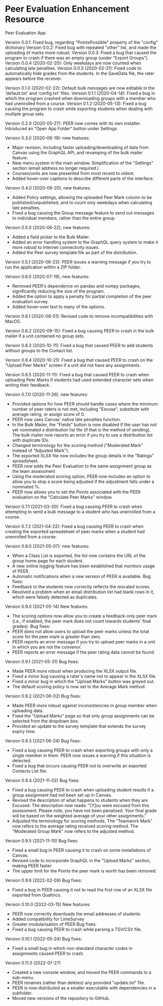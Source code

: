 # Peer Evaluation Enhancement Resource
 Peer Evaluation App

Version 0.0.1: Fixed bug, regarding "PointsPossible" property of the "config" dictionary
Version 0.0.2: Fixed bug with repeated "other" list, and made the uploading of marks more robust.
Version 0.0.3: Fixed a bug that caused the program to crash if there was an empty group (under "Export Groups").
Version 0.0.4 (2020-02-20): Only weekdays are now counted when calculating late penalties.
Version 0.0.5 (2020-02-21): Fixed code to automatically hide grades from the students. In the SaveData file, the rater appears before the receiver.

Version 0.1.0 (2020-02-22): Default bulk messages are now editable in the 'default.txt' and 'config.txt' files.
Version 0.1.1 (2020-04-14): Fixed a bug in which the program crashed when downloading groups with a member who had unenrolled from a course.
Version 0.1.2 (2020-05-13): Fixed a bug causing the program to crash while exporting students when dealing with multiple group sets.

Version 0.2.0 (2020-05-27): PEER now comes with its own installer. Introduced an "Open App Folder" button under Settings.

Version 0.3.0 (2020-06-19): new features:
* Major revision, including faster uploading/downloading of data from Canvas using the GraphQL API, and revamping of the bulk mailer feature.
* New menu system in the main window. Simplification of the "Settings" section (email address no longer required.)
* Courses/units are now presented from most recent to oldest.
* Added hover-over captions to describe different parts of the interface.

Version 0.4.0 (2020-06-20), new features: 
* Added Policy settings, allowing the uploaded Peer Mark column to be published/unpublished, and to count only weekdays when calculating late penalties. 
* Fixed a bug causing the Group message feature to send out messages to individual members, rather than the entire group.

Version 0.5.0 (2020-06-22), new features:
* Added a field picker to the Bulk Mailer.
* Added an error handling system to the GraphQL query system to make it more robust to Internet connectivity issues.
* Added the Peer survey template file as part of the distribution.

Version 0.5.1 (2020-06-23): PEER issues a warning message if you try to run the application within a ZIP folder.

Version 0.6.0 (2020-07-19), new features: 
* Removed PEER's dependence on pandas and numpy packages, significantly reducing the size of the program. 
* Added the option to apply a penalty for partial completion of the peer evaluation survey.
* Added hover-over text to many of the options.

Version 0.6.1 (2020-08-01): Revised code to remove incompatibilities with MacOS.

Version 0.6.2 (2020-09-15): Fixed a bug causing PEER to crash in the bulk mailer if a unit contained no group sets.

Version 0.6.3 (2020-10-11): Fixed a bug that caused PEER to add students without groups to the Contact list.

Version 0.6.4 (2020-10-21): Fixed a bug that caused PEER to crash on the "Upload Peer Marks" screen if a unit did not have any assignments.

Version 0.6.5 (2020-11-11): Fixed a bug that caused PEER to crash when uploading Peer Marks if students had used extended character sets when writing their feedback.

Version 0.7.0 (2020-11-26), new features: 
* Provided options for how PEER should handle cases where the minimum number of peer raters is not met, including "Excuse", substitute with average rating, or assign score of 0. 
* PEER now uses Canvas' native late penalties function.
* In the Bulk Mailer, the "Fields" button is now disabled if the user has not yet nominated a distribution list file (if that is the method of sending). The bulk mailer now reports an error if you try to use a distribution list with duplicate IDs.
* Changed terminology for the scoring method ("Moderated Mark" instead of "Adjusted Mark").
* The exported XLSX file now includes the group details in the "Ratings" spreadsheet.
* PEER now adds the Peer Evaluation to the same assignment group as the team assessment
* Using the moderated scoring option, PEER now includes an option to allow you to stop a score being adjusted if the adjustment falls under a nominated %.
* PEER now allows you to set the Points associated with the PEER evaluation on the "Calculate Peer Marks" window.

Version 0.7.1 (2021-03-30): Fixed a bug causing PEER to crash when attempting to send a bulk message to a student who has unenrolled from a course.

Version 0.7.2 (2021-04-22): Fixed a bug causing PEER to crash when creating the exported spreadsheet of peer marks when a student had unenrolled from a course.

Version 0.8.0 (2021-05-07): new features:
* When a Class List is exported, the list now contains the URL of the group home page for each student.
* A new online logging feature has been established that monitors usage of PEER.
* Automatic notifications when a new version of PEER is available.
Bug fixes:
* Feedback to the students now correctly reflects the rescaled scores.
* Resolved a problem when an email distribution list had blank rows in it, which were falsely detected as duplicates.

Version 0.9.0 (2021-05-14)
New features:
* The scoring options now allow you to create a feedback-only peer mark (i.e., if enabled, the peer mark does not count towards students' final grades).
Bug fixes:
* PEER does not allow users to upload the peer marks unless the total score for the peer mark is greater than zero.
* PEER reports an error message if you try to upload peer marks in a unit in which you are not the convenor.
* PEER reports an error message if the peer rating data cannot be found.

Version 0.9.1 (2021-05-31)
Bug fixes:
* Made PEER more robust when producing the XLSX output file.
* Fixed a minor bug causing a rater's name not to appear in the XLSX file.
* Fixed a minor bug in which the "Upload Marks" button was greyed out.
* The default scoring policy is now set to the Average Mark method.

Version 0.9.2 (2021-06-02)
Bug fixes:
* Made PEER more robust against inconsistencies in group member when uploading data.
* Fixed the "Upload Marks" page so that only group assignments can be selected from the dropdown box.
* Provided an update to the survey template that extends the survey expiry time.

Version 0.9.3 (2021-06-24)
Bug fixes:
* Fixed a bug causing PEER to crash when exporting groups with only a single member in them. PEER now issues a warning if this situation is detected.
* Fixed a bug that occurs causing PEER not to overwrite an exported Contacts List file.

Version 0.9.4 (2021-11-02)
Bug fixes:
* Fixed a bug causing PEER to crash when uploading student results if a group assignment had not been set up in Canvas.
* Revised the description of what happens to students when they are Excused. The description now reads: "[Y]ou were excused from this assessment. Please note, you have not been penalised. Your final grade will be based on the weighted average of your other assignments."
* Adjusted the terminology for scoring methods. The "Teamwork Mark" now refers to the average rating received scoring method. The "Moderated Group Mark" now refers to the adjusted method.

Version 0.9.5 (2021-11-10)
Bug fixes:
* Fixed a small bug in PEER causing it to crash on some installations of Canvas.
* Revised code to incorporate GraphQL in the "Upload Marks" section, making PEER faster.
* The upper limit for the Points the peer mark is worth has been removed.

Version 0.9.6 (2022-02-09)
Bug fixes:
* Fixed a bug in PEER causing it not to read the first row of an XLSX file exported from Qualtrics.

Version 0.10.0 (2022-03-15)
New features:
* PEER now correctly downloads the email addresses of students
* Added compatibility for LimeSurvey
* Greater modularisation of PEER
Bug fixes:
* Fixed a bug causing PEER to crash while parsing a TSV/CSV file.

Version 0.10.1 (2022-05-24)
Bug fixes:
* Fixed a small bug in which non-standard character codes in assignments caused PEER to crash.

Version 0.11.0 (2022-07-27)
* Created a new console window, and moved the PEER commands to a sub-menu.
* PEER renames (rather than deletes) any provided "update.txt" file.
* PEER is now distributed as a smaller executable with dependencies in a subfolder.
* Moved new versions of the repository to GitHub.
